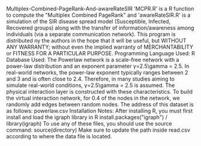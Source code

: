  Multiplex-Combined-PageRank-And-awareRateSIR
'MCPR.R' is a R function to compute the "Multiplex Combined PageRank" and 'awareRateSIR.R' is  a simulation of the SIR disease spread model  (Susceptible, Infected, Recovered groups) along with the transfer of information/awareness among individuals (via a separate communication network).
This program is distributed ny the authors in the hope that it will be useful, but WITHOUT ANY WARRANTY; without even the implied warranty of MERCHANTABILITY or FITNESS FOR A PARTICULAR PURPOSE.
Programming Language Used: R	
Database Used: The Powerlaw network is a scale-free network with a power-law distribution and an exponent parameter γ=2.5\gamma = 2.5. In real-world networks, the power-law exponent typically ranges between 2 and 3 and is often close to 2.4. Therefore, in many studies aiming to simulate real-world conditions, γ=2.5\gamma = 2.5 is assumed. The physical interaction layer is constructed with these characteristics. To build the virtual interaction network, for 0.4 of the nodes in the network, we randomly add edges between random nodes.
The address of this dataset is as follows: powerlaw.csv
Installation Notes: After installing R, you must first install and load the igraph library in R install.packages("igraph") /  library(igraph)
To use any of these files, you should use the source command: source(directory)
Make sure to update the path inside read.csv according to where the data file is located.
